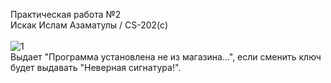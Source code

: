 Практическая работа №2 <br>
Искак Ислам Азаматулы / CS-202(c) <br>
<br>
![1](https://user-images.githubusercontent.com/90903338/222480602-94391133-680d-4e38-88ad-4de29383bff9.png) <br>
Выдает "Программа установлена не из магазина...", если сменить ключ будет выдавать "Неверная сигнатура!".

